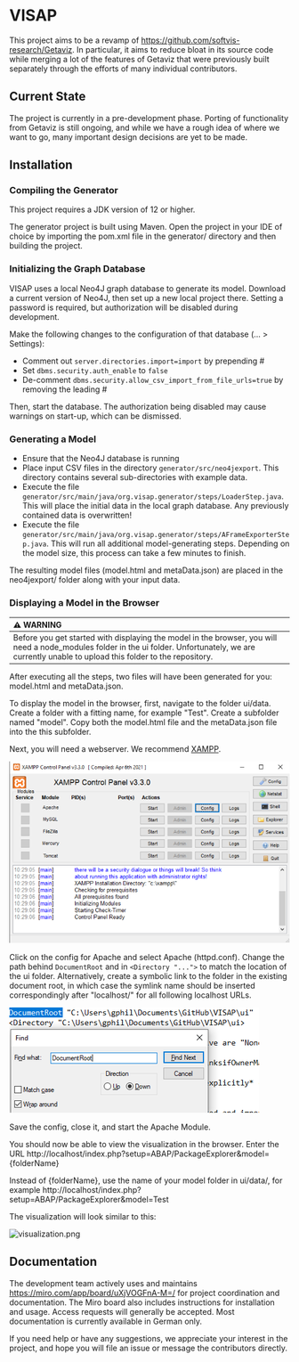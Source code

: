 # VISAP
This project aims to be a revamp of https://github.com/softvis-research/Getaviz. In particular, it aims to reduce bloat in its source code while merging a lot of the features of Getaviz that were previously built separately through the efforts of many individual contributors.

## Current State
The project is currently in a pre-development phase. Porting of functionality from Getaviz is still ongoing, and while we have a rough idea of where we want to go, many important design decisions are yet to be made.

## Installation

### Compiling the Generator

This project requires a JDK version of 12 or higher.

The generator project is built using Maven. Open the project in your IDE of choice by importing the pom.xml file in the generator/ directory and then building the project.

### Initializing the Graph Database

VISAP uses a local Neo4J graph database to generate its model. Download a current version of Neo4J, then set up a new local project there. Setting a password is required, but authorization will be disabled during development.

Make the following changes to the configuration of that database (… > Settings):
- Comment out ```server.directories.import=import``` by prepending #
- Set ```dbms.security.auth_enable``` to ```false```
- De-comment ```dbms.security.allow_csv_import_from_file_urls=true``` by removing the leading #

Then, start the database. The authorization being disabled may cause warnings on start-up, which can be dismissed.

### Generating a Model

- Ensure that the Neo4J database is running
- Place input CSV files in the directory ```generator/src/neo4jexport```. This directory contains several sub-directories with example data.
- Execute the file ```generator/src/main/java/org.visap.generator/steps/LoaderStep.java```. This will place the initial data in the local graph database. Any previously contained data is overwritten!
- Execute the file ```generator/src/main/java/org.visap.generator/steps/AFrameExporterStep.java```. This will run all additional model-generating steps. Depending on the model size, this process can take a few minutes to finish.

The resulting model files (model.html and metaData.json) are placed in the neo4jexport/ folder along with your input data.

### Displaying a Model in the Browser

| :warning: WARNING                                                                                                                                                                                                      |
|:-----------------------------------------------------------------------------------------------------------------------------------------------------------------------------------------------------------------------|
| Before you get started with displaying the model in the browser, you will need a node_modules folder in the ui folder. Unfortunately, we are currently unable to upload this folder to the repository.                 |

After executing all the steps, two files will have been generated for you: model.html and metaData.json.

To display the model in the browser, first, navigate to the folder ui/data. Create a folder with a fitting name, for example "Test". Create a subfolder named "model". Copy both the model.html file and the metaData.json file into the this subfolder.

Next, you will need a webserver. We recommend [XAMPP](https://www.apachefriends.org/download.html).

![xampp.png](xampp.png)

Click on the config for Apache and select Apache (httpd.conf). Change the path behind ```DocumentRoot``` and in ```<Directory "...">``` to match the location of the ui folder. Alternatively, create a symbolic link to the folder in the existing document root, in which case the symlink name should be inserted correspondingly after "localhost/" for all following localhost URLs.

![apache_config.png](apache_config.png)

Save the config, close it, and start the Apache Module.

You should now be able to view the visualization in the browser.
Enter the URL http://localhost/index.php?setup=ABAP/PackageExplorer&model={folderName}

Instead of {folderName}, use the name of your model folder in ui/data/, for example http://localhost/index.php?setup=ABAP/PackageExplorer&model=Test

The visualization will look similar to this:

![visualization.png](visualization.png)

## Documentation
The development team actively uses and maintains https://miro.com/app/board/uXjVOGFnA-M=/ for project coordination and documentation. The Miro board also includes instructions for installation and usage. Access requests will generally be accepted. Most documentation is currently available in German only.

If you need help or have any suggestions, we appreciate your interest in the project, and hope you will file an issue or message the contributors directly.
